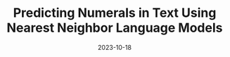---
layout: seminar-post
title: 'Predicting Numerals in Text Using Nearest Neighbor Language Models'
subtitle: ''
categories: NLP
tags: []
date: 2023-10-18
pdf_url: 'https://drive.google.com/file/d/1esjQQgDIF5Hbzr-VCJ1uwHm45kdteIdp/preview'
---